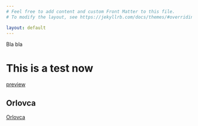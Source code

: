 ```yaml
---
# Feel free to add content and custom Front Matter to this file.
# To modify the layout, see https://jekyllrb.com/docs/themes/#overriding-theme-defaults

layout: default
---
```


Bla bla

# This is a test now

[preview](https://tilenmarc.github.io/Vipava-Valley-Bouldering/)


## Orlovca
[Orlovca](/orlovca.html)
